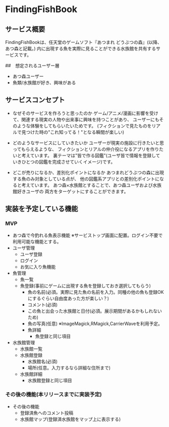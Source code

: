 # FindingFishBook

## サービス概要
FindingFishBookは、任天堂のゲームソフト『あつまれ どうぶつの森』(以降、あつ森と記載。)
内に出現する魚を実際に見ることができる水族館を共有するサービスです。

##　想定されるユーザー層
* あつ森ユーザー
* 魚類/水族館が好き、興味がある

## サービスコンセプト
* なぜそのサービスを作ろうと思ったのか
ゲーム/アニメ/漫画に影響を受けて、関連する現実の人物や出来事に興味を持つことがあり、
ユーザーにもそのような体験をしてもらいたいためです。
(フィクションで見たものをリアルで見つけた時の"これ知ってる！"となる瞬間が楽しい)

* どのようなサービスにしていきたいか
ユーザーが現実の施設に行きたいと思ってもらえるような、
フィクションとリアルの仲介役になるアプリを作りたいと考えています。
裏テーマは"皆で作る図鑑"(ユーザ皆で情報を登録していきひとつの図鑑を完成させていくイメージ)です。

- どこが売りになるか、差別化ポイントになるか
あつまれどうぶつの森に出現する魚のみ対象としている点が、
他の図鑑系アプリとの差別化ポイントになると考えています。
あつ森×水族館とすることで、あつ森ユーザおよび水族館好きユーザの
両方をターゲットにすることができます。

## 実装を予定している機能
### MVP
* あつ森で今釣れる魚表示機能
	※サービストップ画面に配置。ログイン不要で利用可能な機能とする。
* ユーザ管理
  * ユーザ登録
  * ログイン
  * お気に入り魚機能
* 魚管理
  * 魚一覧
  * 魚登録(事前にゲームに出現する魚を登録しておき選択してもらう)
    * 魚の名前(必須。実際に見た魚の名前を入力。同種の他の魚も登録OKにするぐらい自由度あった方が楽しい？)
    * コメント(必須)
    * この魚と出会った水族館と日付(必須。展示期間があるかもしれないため)
    * 魚の写真(任意)
		  ※ImageMagick,RMagick,CarrierWaveを利用予定。
    * 魚詳細
	    * 魚登録と同じ項目
* 水族館管理
	* 水族館一覧
  * 水族館登録
	  * 水族館名(必須)
	  * 場所(任意。入力するなら詳細な住所まで)
  * 水族館詳細
    * 水族館登録と同じ項目
### その後の機能(本リリースまでに実装予定)
* その後の機能
  * 登録済魚へのコメント投稿
  * 水族館マップ(登録済水族館をマップ上に表示する)